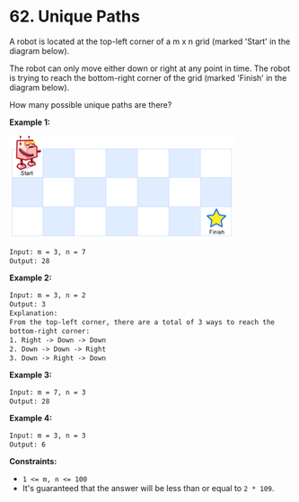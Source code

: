 # 62. Unique Paths
A robot is located at the top-left corner of a m x n grid (marked 'Start' in the diagram below).

The robot can only move either down or right at any point in time. The robot is trying to reach the bottom-right corner of the grid (marked 'Finish' in the diagram below).

How many possible unique paths are there?

__Example 1:__

![Example 1](https://github.com/BASARANOMO/leetcode-python/blob/main/solutions/Medium/62.%20Unique%20Paths/robot_maze.png)
```
Input: m = 3, n = 7
Output: 28
```

__Example 2:__
```
Input: m = 3, n = 2
Output: 3
Explanation:
From the top-left corner, there are a total of 3 ways to reach the bottom-right corner:
1. Right -> Down -> Down
2. Down -> Down -> Right
3. Down -> Right -> Down
```

__Example 3:__
```
Input: m = 7, n = 3
Output: 28
```

__Example 4:__
```
Input: m = 3, n = 3
Output: 6
```

__Constraints:__
- ```1 <= m, n <= 100```
- It's guaranteed that the answer will be less than or equal to ```2 * 109```.
